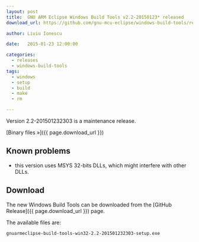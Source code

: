 ```yaml
---
layout: post
title:  GNU ARM Eclipse Windows Build Tools v2.2-20150123* released
download_url: https://github.com/gnu-mcu-eclipse/windows-build-tools/releases/tag/v2.2

author: Liviu Ionescu

date:   2015-01-23 12:00:00

categories:
  - releases
  - windows-build-tools
tags:
  - windows
  - setup
  - build
  - make
  - rm

---
```


Version 2.2-201501232303 is a maintenance release.

[Binary files »]({{ page.download_url }})

## Known problems

* this version uses MSYS 32-bits DLLs, which might interfere with other DLLs.

## Download

The new Windows Build Tools can be downloaded from the [GitHub Release]({{ page.download_url }}) page.


The available files are:

	gnuarmeclipse-build-tools-win32-2.2-201501232303-setup.exe
